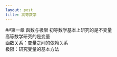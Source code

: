 ```yaml
---
layout: post
title: 高等数学
---
```


##第一章 函数与极限
初等数学基本上研究的是不变量    
高等数学研究的是变量    
函数关系：变量之间的依赖关系    
极限：研究变量的基本方法    
